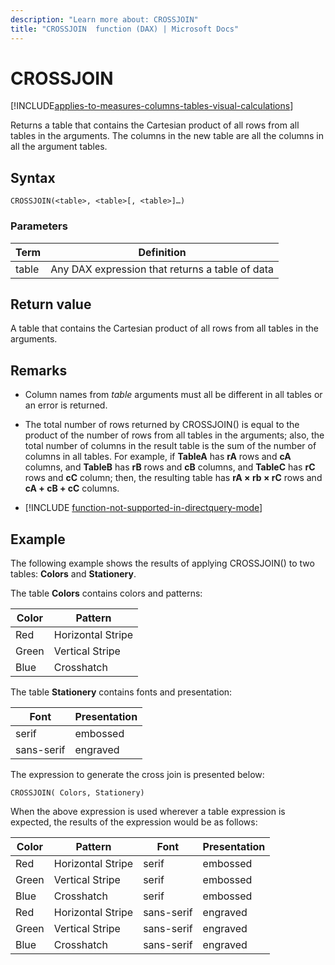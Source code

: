 ```yaml
---
description: "Learn more about: CROSSJOIN"
title: "CROSSJOIN  function (DAX) | Microsoft Docs"
---
```

# CROSSJOIN

[!INCLUDE[applies-to-measures-columns-tables-visual-calculations](includes/applies-to-measures-columns-tables-visual-calculations.md)]

Returns a table that contains the Cartesian product of all rows from all tables in the arguments. The columns in the new table are all the columns in all the argument tables.  
  
## Syntax  
  
```dax
CROSSJOIN(<table>, <table>[, <table>]…)  
```
  
### Parameters  

|Term|Definition|  
|--------|--------------|  
|table|Any DAX expression that returns a table of data|  
  
## Return value

A table that contains the Cartesian product of all rows from all tables in the arguments.  
  
## Remarks  
  
- Column names from *table* arguments must all be different in all tables or an error is returned.  
  
- The total number of rows returned by CROSSJOIN() is equal to the product of the number of rows from all tables in the arguments; also, the total number of columns in the result table is the sum of the number of columns in all tables. For example, if **TableA** has **rA** rows and **cA** columns, and **TableB** has **rB** rows and **cB** columns, and **TableC** has **rC** rows and **cC** column; then, the resulting table has **rA × rb × rC** rows and **cA + cB + cC** columns.  

- [!INCLUDE [function-not-supported-in-directquery-mode](includes/function-not-supported-in-directquery-mode.md)]

## Example

The following example shows the results of applying CROSSJOIN() to two tables: **Colors** and **Stationery**.  
  
The table **Colors** contains colors and patterns:  
  
|Color|Pattern|  
|---------|-----------|  
|Red|Horizontal Stripe|  
|Green|Vertical Stripe|  
|Blue|Crosshatch|  
  
The table **Stationery** contains fonts and presentation:  
  
|Font|Presentation|  
|--------|----------------|  
|serif|embossed|  
|sans-serif|engraved|  
  
The expression to generate the cross join is presented below:  
  
```dax
CROSSJOIN( Colors, Stationery)  
```

When the above expression is used wherever a table expression is expected, the results of the expression would be as follows:  
  
|Color|Pattern|Font|Presentation|  
|---------|-----------|---------|-----------|  
|Red|Horizontal Stripe|serif|embossed|  
|Green|Vertical Stripe|serif|embossed|  
|Blue|Crosshatch|serif|embossed|  
|Red|Horizontal Stripe|sans-serif|engraved|  
|Green|Vertical Stripe|sans-serif|engraved|  
|Blue|Crosshatch|sans-serif|engraved|  
